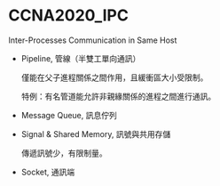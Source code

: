 # CCNA2020_IPC
Inter-Processes Communication in Same Host

* Pipeline, 管線（半雙工單向通訊）

  僅能在父子進程關係之間作用，且緩衝區大小受限制。
  
  特例：有名管道能允許非親緣關係的進程之間進行通訊。

* Message Queue, 訊息佇列

  

* Signal & Shared Memory, 訊號與共用存儲

  傳遞訊號少，有限制量。

* Socket, 通訊端
